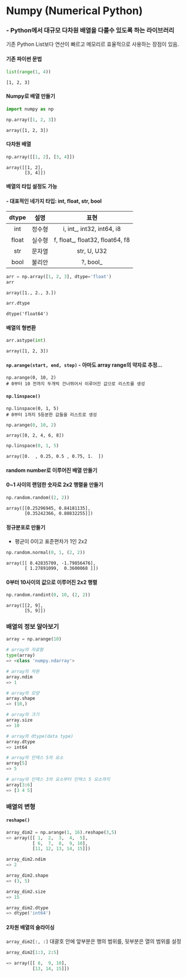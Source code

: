 # Numpy (Numerical Python)

### - Python에서 대규모 다차원 배열을 다룰수 있도록 하는 라이브러리

기존 Python List보다 연산이 빠르고 메모리르 효율적으로 사용하는 장점이 있음.

#### 기존 파이썬 문법


```python
list(range(1, 4))
```




    [1, 2, 3]



#### Numpy로 배열 만들기


```python
import numpy as np

np.array([1, 2, 3])
```




    array([1, 2, 3])



#### 다차원 배열


```python
np.array([[1, 2], [3, 4]])
```




    array([[1, 2],
           [3, 4]])



#### 배열의 타입 설정도 가능
#### - 대표적인 네가지 타입: int, float, str, bool

| dtype | 설명 | 표현 | 
| :---: | :---: | :---: | 
| int | 정수형 | i, int_, int32, int64, i8 |
| float | 실수형 | f, float_, float32, float64, f8 | 
| str | 문자열 | str, U, U32 | 
| bool | 불리안 | ?, bool_ | 


```python
arr = np.array([1, 2, 3], dtype='float') 
arr
```




    array([1., 2., 3.])




```python
arr.dtype
```




    dtype('float64')



#### 배열의 형변환


```python
arr.astype(int)
```




    array([1, 2, 3])



#### `np.arange(start, end, step)` - 아마도 array range의 약자로 추정...
```
np.arange(0, 10, 2)
# 0부터 10 전까지 두개씩 건너뛰어서 이루어진 값으로 리스트를 생성
```

#### `np.linspace()`
```
np.linspace(0, 1, 5)
# 0부터 1까지 5등분한 값들을 리스트로 생성
```


```python
np.arange(0, 10, 2)
```




    array([0, 2, 4, 6, 8])




```python
np.linspace(0, 1, 5)
```




    array([0.  , 0.25, 0.5 , 0.75, 1.  ])



#### random number로 이루어진 배열 만들기

#### 0~1 사이의 랜덤한 숫자로 2x2 행렬을 만들기


```python
np.random.random((2, 2))
```




    array([[0.25296945, 0.84181135],
           [0.35242366, 0.80832255]])



#### 정규분포로 만들기
- 평균이 0이고 표준편차가 1인 2x2


```python
np.random.normal(0, 1, (2, 2))
```




    array([[ 0.42835709, -1.79856476],
           [ 1.27891099,  0.3600068 ]])



#### 0부터 10사이의 값으로 이루어진 2x2 행렬


```python
np.random.randint(0, 10, (2, 2))
```




    array([[2, 9],
           [5, 9]])



### 배열의 정보 알아보기

```python
array = np.arange(10)

# array의 자료형
type(array)
=> <class 'numpy.ndarray'>

# array의 차원
array.ndim
=> 1

# array의 모양
array.shape
=> (10,)

# array의 크기
array.size
=> 10

# array의 dtype(data type)
array.dtype
=> int64

# array의 인덱스 5의 요소
array[5]
=> 5

# array의 인덱스 3의 요소부터 인덱스 5 요소까지
array[3:6]
=> [3 4 5]
```



### 배열의 변형
#### `reshape()`
```python
array_dim2 = np.arange(1, 16).reshape(3,5)
=> array([[ 1,  2,  3,  4,  5],
          [ 6,  7,  8,  9, 10],
          [11, 12, 13, 14, 15]])

array_dim2.ndim
=> 2

array_dim2.shape
=> (3, 5)

array_dim2.size
=> 15

array_dim2.dtype
=> dtype('int64')

```

#### 2차원 배열의 슬라이싱
`array_dim2[:, :]` 대괄호 안에 앞부분은 행의 범위를, 뒷부분은 열의 범위를 설정

```python
array_dim2[1:3, 2:5] 

=> array([[ 8,  9, 10],
          [13, 14, 15]])
```


